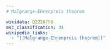 ```yaml
---
# Malgrange–Ehrenpreis theorem

wikidata: Q2226750
msc_classification: 34
wikipedia_links:
  - "[[Malgrange–Ehrenpreis theorem]]"
---
```

